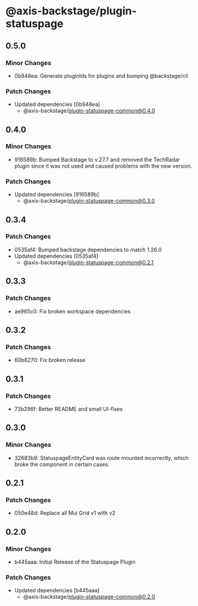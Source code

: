 # @axis-backstage/plugin-statuspage

## 0.5.0

### Minor Changes

- 0b948ea: Generate pluginIds for plugins and bumping @backstage/cli

### Patch Changes

- Updated dependencies [0b948ea]
  - @axis-backstage/plugin-statuspage-common@0.4.0

## 0.4.0

### Minor Changes

- 916589b: Bumped Backstage to v.27.7 and removed the TechRadar plugin since it was not used and caused problems with the new version.

### Patch Changes

- Updated dependencies [916589b]
  - @axis-backstage/plugin-statuspage-common@0.3.0

## 0.3.4

### Patch Changes

- 0535af4: Bumped backstage dependencies to match 1.26.0
- Updated dependencies [0535af4]
  - @axis-backstage/plugin-statuspage-common@0.2.1

## 0.3.3

### Patch Changes

- ae965c0: Fix broken workspace dependencies

## 0.3.2

### Patch Changes

- 60b6270: Fix broken release

## 0.3.1

### Patch Changes

- 73b296f: Better README and small UI-fixes

## 0.3.0

### Minor Changes

- 32683b9: StatuspageEntityCard was route mounted incorrectly, which broke the component in certain cases.

## 0.2.1

### Patch Changes

- 050e48d: Replace all Mui Grid v1 with v2

## 0.2.0

### Minor Changes

- b445aaa: Initial Release of the Statuspage Plugin

### Patch Changes

- Updated dependencies [b445aaa]
  - @axis-backstage/plugin-statuspage-common@0.2.0
